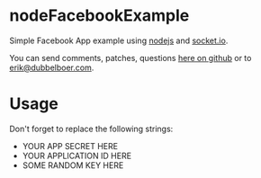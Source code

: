 nodeFacebookExample
===================

Simple Facebook App example using [nodejs](http://nodejs.org/) and [socket.io](http://socket.io/).

You can send comments, patches, questions [here on github](https://github.com/ErikDubbelboer/nodeFacebookExample/issues) or to erik@dubbelboer.com.


Usage
=====

Don't forget to replace the following strings:

* YOUR APP SECRET HERE
* YOUR APPLICATION ID HERE
* SOME RANDOM KEY HERE

